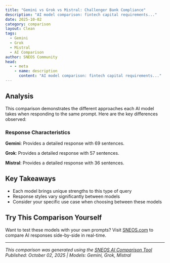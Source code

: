 ```yaml
---
title: "Gemini vs Grok vs Mistral: Challenger Bank Compliance"
description: "AI model comparison: fintech capital requirements..."
date: 2025-10-02
category: comparison
layout: Clean
tags:
  - Gemini
  - Grok
  - Mistral
  - AI Comparison
author: SNEOS Community
head:
  - - meta
    - name: description
      content: "AI model comparison: fintech capital requirements..."
---
```


<ChatComparison
  title="Gemini vs Grok vs Mistral: Challenger Bank Compliance"
  prompt="fintech capital requirements"
  :responses='{
    "Gemini": "Fintech capital requirements are a complex and evolving topic. There isn\u0027t one single, universally applicable set of rules. The specific requirements depend on several factors:\n\n*   **The specific activities the fintech company undertakes:** Different financial services (e.g., lending, payments, investment management) have different regulatory requirements.\n*   **The jurisdiction in which the fintech operates:**  Regulations vary significantly across countries and even regions within countries.\n*   **The legal structure of the fintech company:** Whether it\u0027s a bank, a non-bank financial institution, or a technology company operating in a regulated space affects capital needs.\n*   **The scale and complexity of the operations:** Larger and more complex operations typically face stricter scrutiny and higher capital demands.\n\n**General Considerations and Examples of Capital Requirements in Fintech**\n\nHere\u0027s a breakdown of common areas where capital requirements might apply, along with examples:\n\n*   **Banking and Deposit-Taking Activities:**\n    *   **Capital Adequacy Ratios:** If a fintech operates as a bank or a deposit-taking institution, it will likely be subject to capital adequacy ratios (e.g., Basel III standards). These ratios require the company to hold a certain percentage of its assets as capital to absorb potential losses. Common ratios include:\n        *   **Tier 1 Capital Ratio:**  The ratio of a bank\u0027s core capital (equity and retained earnings) to its risk-weighted assets.\n        *   **Total Capital Ratio:** The ratio of a bank\u0027s total capital (Tier 1 and Tier 2 capital) to its risk-weighted assets.\n    *   **Minimum Capital Requirements:** Regulators often set a minimum amount of capital a bank must hold, regardless of its assets.\n    *   **Examples:** In the US, banks are regulated by the Federal Reserve, the FDIC, and state banking regulators. In the EU, the European Central Bank (ECB) and national regulators oversee banks.  These entities impose strict capital requirements.\n\n*   **Lending:**\n    *   **Capital for Credit Risk:** Fintech lenders need capital to cover potential loan losses. The amount depends on the riskiness of the loans (e.g., unsecured personal loans vs. secured mortgages).  Capital reserves are often calculated based on expected loss models.\n    *   **Liquidity Requirements:**  Lenders need sufficient liquid assets to meet their funding obligations, even if borrowers default.\n    *   **Examples:** Peer-to-peer (P2P) lending platforms often face regulations regarding capital to cover defaults. The specifics vary by jurisdiction.\n\n*   **Payments:**\n    *   **E-Money Institutions (EMIs):** Companies issuing electronic money (e.g., digital wallets) are often regulated as EMIs and must hold capital to safeguard customer funds.  The capital is intended to cover operational risks and potential redemptions of e-money.\n    *   **Payment Service Providers (PSPs):** PSPs that handle large volumes of payments may be subject to capital requirements or security requirements to ensure they can fulfill their obligations.\n    *   **Examples:**  The EU\u0027s Payment Services Directive (PSD2) regulates payment services and imposes capital requirements on EMIs and PSPs.  In the US, state money transmitter laws apply to many payment businesses and may require surety bonds or other forms of capital.\n\n*   **Investment Management and Brokerage:**\n    *   **Net Capital Requirements:** Investment firms and broker-dealers must maintain a certain level of net capital (assets minus liabilities) to protect customers in case the firm fails.\n    *   **Segregation of Client Funds:**  Firms must keep client funds separate from their own assets to prevent misuse.\n    *   **Examples:** In the US, the Securities and Exchange Commission (SEC) regulates investment advisers and broker-dealers and enforces net capital rules.  In the EU, MiFID II (Markets in Financial Instruments Directive II) sets capital requirements for investment firms.\n\n*   **Crowdfunding:**\n    *   **Platform Capital:**  Crowdfunding platforms may need to hold capital to cover operational expenses and potential liabilities.\n    *   **Investor Protection:** Regulations often require platforms to conduct due diligence on issuers and provide investors with adequate disclosures, indirectly impacting capital allocation.\n    *   **Examples:**  Securities-based crowdfunding platforms in the US are regulated by the SEC under Regulation Crowdfunding.  Specific capital requirements may apply to the platform itself.\n\n**Key Regulatory Considerations by Region/Country**\n\n*   **United States:** A complex patchwork of federal and state regulations. Agencies like the SEC, FDIC, Federal Reserve, CFPB, and state banking and securities regulators all play a role.\n*   **European Union:**  Heavily regulated with directives like PSD2, MiFID II, and the upcoming Digital Finance Package. National regulators in each member state also have authority.\n*   **United Kingdom:**  The Financial Conduct Authority (FCA) regulates fintech companies and sets capital requirements based on the specific activities.\n*   **Singapore:**  The Monetary Authority of Singapore (MAS) is known for its progressive approach to fintech regulation but also has robust capital and risk management requirements.\n*   **Australia:**  The Australian Prudential Regulation Authority (APRA) oversees financial institutions, including some fintech firms, and imposes capital adequacy standards.\n\n**Challenges for Fintech Companies**\n\n*   **Navigating Complex Regulations:**  Fintech companies often struggle to understand and comply with the various regulations that apply to their businesses.\n*   **Meeting Capital Requirements:**  Raising sufficient capital can be challenging, especially for early-stage startups.  Venture capital funding is often used.\n*   **Regulatory Uncertainty:**  The regulatory landscape for fintech is constantly evolving, which creates uncertainty for companies.\n*   **Competition with Traditional Institutions:**  Traditional banks and financial institutions often have a capital advantage due to their established balance sheets.\n\n**How to Determine Specific Capital Requirements**\n\n1.  **Identify the Fintech\u0027s Activities:** Clearly define the specific financial services the company provides (e.g., payments, lending, investment).\n2.  **Determine the Jurisdictions of Operation:**  Identify the countries or regions where the company will operate.\n3.  **Consult with Legal and Regulatory Experts:**  Engage lawyers and compliance professionals who specialize in fintech regulation to understand the specific requirements.\n4.  **Review Applicable Laws and Regulations:**  Carefully review the relevant laws, regulations, and guidelines in each jurisdiction.\n5.  **Engage with Regulators:**  Communicate with the relevant regulatory agencies to clarify any questions and ensure compliance.\n\n**In summary, fintech capital requirements are highly specific and depend on a multitude of factors.  There\u0027s no one-size-fits-all answer.  Thorough research, expert advice, and ongoing engagement with regulators are crucial for fintech companies to comply with these requirements.**\n",
    "Grok": "Capital requirements in the context of fintech (financial technology) refer to the minimum amount of capital that fintech companies, particularly those involved in regulated financial activities, must hold to ensure financial stability, manage risks, and comply with regulatory frameworks. These requirements can vary depending on the jurisdiction, the specific financial services offered (e.g., lending, payments, banking, or insurance), and the level of risk associated with the fintech\u2019s operations.\n\n### Key Aspects of Fintech Capital Requirements\n\n1. **Regulatory Compliance**:\n   - Fintechs operating in regulated sectors like banking, lending, or payments are often subject to capital requirements set by financial regulators (e.g., central banks, financial authorities like the SEC in the U.S., FCA in the UK, or ESMA in the EU).\n   - These requirements are designed to ensure that fintechs can absorb losses, protect customers, and prevent systemic risks in the financial system.\n   - For example, fintechs with banking licenses or e-money licenses may need to meet Basel III capital adequacy standards or local equivalents, which mandate a certain ratio of capital to risk-weighted assets.\n\n2. **Type of Fintech Operations**:\n   - **Neobanks/Digital Banks**: Fintechs offering banking services often need to comply with strict capital requirements similar to traditional banks. For instance, they must hold a percentage of their deposits as reserves.\n   - **Payment Processors**: Companies handling payments (e.g., PayPal, Stripe) may need to hold capital to safeguard customer funds and cover operational risks.\n   - **Lending Platforms**: Peer-to-peer (P2P) lenders or microfinance fintechs might need capital to cover loan defaults or operational losses.\n   - **Cryptocurrency Platforms**: Fintechs dealing with digital assets may face unique capital requirements to address volatility and cybersecurity risks, depending on local regulations.\n\n3. **Jurisdictional Differences**:\n   - **United States**: The Office of the Comptroller of the Currency (OCC) or state regulators may impose capital requirements on fintechs seeking banking charters (e.g., OCC\u0027s fintech charter). For non-bank fintechs, requirements may be lighter but still apply under state money transmitter laws.\n   - **European Union**: Under the EU\u2019s Payment Services Directive (PSD2) and E-Money Directive, fintechs must meet initial and ongoing capital requirements (e.g., \u20AC350,000 initial capital for payment institutions, or higher for e-money institutions).\n   - **United Kingdom**: Post-Brexit, the Financial Conduct Authority (FCA) sets capital requirements for fintechs based on their activities, such as safeguarding rules for payment firms.\n   - **Asia-Pacific**: Countries like Singapore (Monetary Authority of Singapore) and India (Reserve Bank of India) have specific capital rules for digital payment providers, often requiring a minimum net worth or escrow arrangements.\n\n4. **Purpose of Capital Requirements**:\n   - **Risk Mitigation**: To cover potential losses from operational failures, fraud, cyberattacks, or market downturns.\n   - **Customer Protection**: To ensure that customer funds are safeguarded, especially in cases of insolvency.\n   - **Systemic Stability**: To prevent fintech failures from impacting the broader financial ecosystem.\n\n5. **Challenges for Fintechs**:\n   - **High Costs**: Meeting capital requirements can be a significant burden for startups with limited funding.\n   - **Regulatory Complexity**: Navigating differing rules across jurisdictions can be complex, especially for fintechs operating globally.\n   - **Innovation vs. Compliance**: Balancing innovation with the need to hold sufficient capital can limit a fintech\u2019s growth or product development in the short term.\n\n6. **Examples of Specific Requirements**:\n   - Under PSD2 in the EU, payment institutions must hold initial capital of at least \u20AC125,000 for certain activities, or up to \u20AC350,000 for more complex services.\n   - In the U.S., fintechs applying for a national bank charter under the OCC must demonstrate sufficient capital to cover operational and market risks, often requiring tens of millions of dollars.\n   - In Singapore, digital payment firms under the Payment Services Act must maintain a minimum base capital of SGD 100,000 to SGD 250,000, depending on their license type.\n\n### Strategies for Fintechs to Meet Capital Requirements\n- **Fundraising**: Securing venture capital, private equity, or debt financing to build capital reserves.\n- **Partnerships**: Collaborating with established financial institutions (e.g., Banking-as-a-Service providers) to leverage their capital and compliance infrastructure.\n- **Tiered Licensing**: Starting with licenses that have lower capital thresholds and scaling operations over time.\n- **Efficient Operations**: Minimizing operational risks and losses to reduce the amount of capital needed for buffers.\n\n### Trends in Fintech Capital Requirements\n- **RegTech Solutions**: Many fintechs are using regulatory technology to automate compliance with capital requirements, reducing costs.\n- **Sandboxes**: Regulatory sandboxes in various countries allow fintechs to test products with relaxed capital requirements under supervision.\n- **Proportional Regulation**: Some regulators are adopting risk-based or proportional capital rules, where smaller or less risky fintechs face lower requirements.\n\n### Conclusion\nCapital requirements are a critical consideration for fintechs, balancing the need for financial stability with the drive for innovation. Fintechs must carefully assess the regulatory landscape of their target markets, ensure compliance with applicable capital rules, and maintain sufficient reserves to manage risks and build trust with customers and regulators. If you\u0027re looking for specific requirements for a particular fintech subsector or region, let me know, and I can dive deeper!",
    "Mistral": "Fintech capital requirements refer to the regulatory standards and guidelines that financial technology (fintech) companies must adhere to in order to ensure financial stability, protect consumers, and maintain trust in the financial system. These requirements can vary significantly depending on the jurisdiction, the type of fintech services offered, and the regulatory framework in place. Here are some key aspects of fintech capital requirements:\n\n### 1. **Regulatory Framework**\n   - **Banking Regulations:** Fintech companies that offer banking services, such as digital banks or neobanks, may be subject to the same capital requirements as traditional banks. This includes maintaining a certain level of capital to cover potential losses and ensure liquidity.\n   - **Securities Regulations:** Fintechs involved in securities trading, such as robo-advisors or digital brokerages, may need to comply with capital requirements set by securities regulators.\n   - **Payment Services:** Companies offering payment services, such as digital wallets or payment gateways, may need to comply with specific capital requirements to ensure the safety of customer funds.\n\n### 2. **Capital Adequacy**\n   - **Basel III:** For fintechs operating in the banking sector, Basel III standards may apply. These standards require banks to maintain a minimum level of capital to cover risks, including credit risk, market risk, and operational risk.\n   - **Risk-Weighted Assets (RWA):** Fintechs may need to calculate their capital requirements based on the risk-weighted assets they hold. This involves assessing the risk associated with different types of assets and liabilities.\n\n### 3. **Liquidity Requirements**\n   - **Liquidity Coverage Ratio (LCR):** Fintechs may need to maintain a certain level of high-quality liquid assets to cover potential cash outflows over a 30-day stress period.\n   - **Net Stable Funding Ratio (NSFR):** This requires fintechs to maintain a stable funding profile over a one-year period, ensuring that long-term assets are funded with sufficiently stable sources of funding.\n\n### 4. **Consumer Protection**\n   - **Deposit Insurance:** Fintechs offering deposit-taking services may need to participate in deposit insurance schemes to protect customer deposits.\n   - **Fraud Prevention:** Capital requirements may also include provisions for fraud prevention and cybersecurity to protect customer funds and data.\n\n### 5. **Operational Risk Management**\n   - **Operational Risk Capital:** Fintechs may need to allocate capital to cover operational risks, such as system failures, internal fraud, and external events.\n   - **Stress Testing:** Regular stress testing may be required to assess the fintech\u0027s ability to withstand adverse economic conditions and ensure adequate capital levels.\n\n### 6. **Regulatory Compliance**\n   - **Reporting Requirements:** Fintechs may need to submit regular reports to regulatory authorities, detailing their capital levels, risk exposures, and compliance with capital requirements.\n   - **Audits:** Periodic audits may be conducted to ensure that fintechs are adhering to capital requirements and other regulatory standards.\n\n### 7. **Jurisdictional Differences**\n   - **United States:** Fintechs in the U.S. may be subject to regulations from the Federal Reserve, FDIC, SEC, and other agencies, depending on their specific activities.\n   - **European Union:** Fintechs in the EU may need to comply with the Capital Requirements Directive (CRD IV) and the Capital Requirements Regulation (CRR), as well as other EU-wide regulations.\n   - **Asia:** Countries like Singapore, Hong Kong, and Japan have their own regulatory frameworks for fintechs, which may include specific capital requirements.\n\n### 8. **Emerging Trends**\n   - **Regulatory Sandboxes:** Some jurisdictions offer regulatory sandboxes, allowing fintechs to test new products and services in a controlled environment with relaxed regulatory requirements.\n   - **Open Banking:** Initiatives like open banking may introduce new capital requirements for fintechs involved in data sharing and API integration.\n\n### Conclusion\nFintech capital requirements are a critical aspect of ensuring the stability and integrity of the financial system. Fintechs must navigate a complex regulatory landscape, adhering to capital adequacy, liquidity, consumer protection, and operational risk management standards. Understanding and complying with these requirements is essential for fintechs to operate successfully and build trust with customers and regulators."
  }'
  published-date="08:38"
/>

## Analysis

This comparison demonstrates the different approaches each AI model takes when responding to the same prompt. Here are the key differences observed:

### Response Characteristics

**Gemini**: Provides a detailed response with 69 sentences. 

**Grok**: Provides a detailed response with 57 sentences. 

**Mistral**: Provides a detailed response with 36 sentences. 

## Key Takeaways

- Each model brings unique strengths to this type of query
- Response styles vary significantly between models
- Consider your specific use case when choosing between these models

## Try This Comparison Yourself

Want to test these models with your own prompts? Visit [SNEOS.com](https://sneos.com) to compare AI responses side-by-side in real-time.

---

*This comparison was generated using the [SNEOS AI Comparison Tool](https://sneos.com)*
*Published: October 02, 2025 | Models: Gemini, Grok, Mistral*
